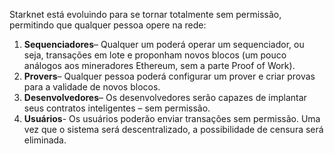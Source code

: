 Starknet está evoluindo para se tornar totalmente sem permissão, permitindo que qualquer pessoa opere na rede:

1. **Sequenciadores**– Qualquer um poderá operar um sequenciador, ou seja, transações em lote e proponham novos blocos (um pouco análogos aos mineradores Ethereum, sem a parte Proof of Work).
2. **Provers**– Qualquer pessoa poderá configurar um prover e criar provas para a validade de novos blocos.
3. **Desenvolvedores**– Os desenvolvedores serão capazes de implantar seus contratos inteligentes – sem permissão.
4. **Usuários**- Os usuários poderão enviar transações sem permissão. Uma vez que o sistema será descentralizado, a possibilidade de censura será eliminada.